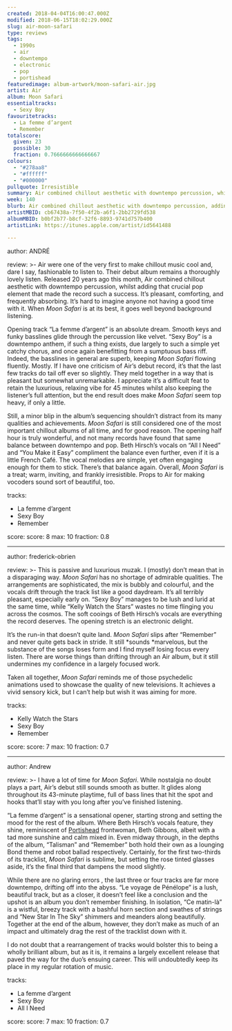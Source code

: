 ```yaml
---
created: 2018-04-04T16:00:47.000Z
modified: 2018-06-15T18:02:29.000Z
slug: air-moon-safari
type: reviews
tags:
  - 1990s
  - air
  - downtempo
  - electronic
  - pop
  - portishead
featuredimage: album-artwork/moon-safari-air.jpg
artist: Air
album: Moon Safari
essentialtracks:
  - Sexy Boy
favouritetracks:
  - La femme d’argent
  - Remember
totalscore:
  given: 23
  possible: 30
  fraction: 0.7666666666666667
colours:
  - "#278aa8"
  - "#ffffff"
  - "#000000"
pullquote: Irresistible
summary: Air combined chillout aesthetic with downtempo percussion, whilst adding that crucial pop element that made the record such a success. It’s pleasant, comforting, and frequently absorbing.
week: 140
blurb: Air combined chillout aesthetic with downtempo percussion, adding the pop element that made them such a success. Pleasant, familiar, and often absorbing.
artistMBID: cb67438a-7f50-4f2b-a6f1-2bb2729fd538
albumMBID: b0bf2b77-b8cf-32f6-8893-9741d757b400
artistLink: https://itunes.apple.com/artist/id5641488

---
```


author: ANDRÉ

review: >-
  Air were one of the very first to make chillout music cool and, dare I say, fashionable to listen to. Their debut album remains a thoroughly lovely listen. Released 20 years ago this month, Air combined chillout aesthetic with downtempo percussion, whilst adding that crucial pop element that made the record such a success. It’s pleasant, comforting, and frequently absorbing. It’s hard to imagine anyone not having a good time with it. When *Moon Safari* is at its best, it goes well beyond background listening.

  Opening track “La femme d’argent” is an absolute dream. Smooth keys and funky basslines glide through the percussion like velvet. “Sexy Boy” is a downtempo anthem, if such a thing exists, due largely to such a simple yet catchy chorus, and once again benefitting from a sumptuous bass riff. Indeed, the basslines in general are superb, keeping *Moon Safari* flowing fluently. Mostly. If I have one criticism of Air’s debut record, it’s that the last few tracks do tail off ever so slightly. They meld together in a way that is pleasant but somewhat unremarkable. I appreciate it’s a difficult feat to retain the luxurious, relaxing vibe for 45 minutes whilst also keeping the listener’s full attention, but the end result does make *Moon Safari* seem top heavy, if only a little.

  Still, a minor blip in the album’s sequencing shouldn’t distract from its many qualities and achievements. *Moon Safari* is still considered one of the most important chillout albums of all time, and for good reason. The opening half hour is truly wonderful, and not many records have found that same balance between downtempo and pop. Beth Hirsch’s vocals on “All I Need” and “You Make it Easy” compliment the balance even further, even if it is a little French Café. The vocal melodies are simple, yet often engaging enough for them to stick. There’s that balance again. Overall, *Moon Safari* is a treat; warm, inviting, and frankly irresistible. Props to Air for making vocoders sound sort of beautiful, too.

tracks:
  - La femme d’argent
  - ­­Sexy Boy
  - ­­Remember

score:
  score: 8
  max: 10
  fraction: 0.8

---
author: frederick-obrien

review: >-
  This is passive and luxurious muzak. I (mostly) don’t mean that in a disparaging way. *Moon Safari* has no shortage of admirable qualities. The arrangements are sophisticated, the mix is bubbly and colourful, and the vocals drift through the track list like a good daydream. It’s all terribly pleasant, especially early on. “Sexy Boy” manages to be lush and lurid at the same time, while “Kelly Watch the Stars” wastes no time flinging you across the cosmos. The soft cooings of Beth Hirsch’s vocals are everything the record deserves. The opening stretch is an electronic delight.

  It’s the run-in that doesn’t quite land. *Moon Safari* slips after “Remember” and never quite gets back in stride. It still *sounds *marvelous, but the substance of the songs loses form and I find myself losing focus every listen. There are worse things than drifting through an Air album, but it still undermines my confidence in a largely focused work. 
  
  Taken all together, *Moon Safari* reminds me of those psychedelic animations used to showcase the quality of new televisions. It achieves a vivid sensory kick, but I can’t help but wish it was aiming for more.

tracks:
  - Kelly Watch the Stars
  - ­­Sexy Boy
  - ­­Remember

score:
  score: 7
  max: 10
  fraction: 0.7

---
author: Andrew

review: >-
  I have a lot of time for *Moon Safari*. While nostalgia no doubt plays a part, Air’s debut still sounds smooth as butter. It glides along throughout its 43-minute playtime, full of bass lines that hit the spot and hooks that’ll stay with you long after you’ve finished listening. 
  
  “La femme d’argent” is a sensational opener, starting strong and setting the mood for the rest of the album. Where Beth Hirsch’s vocals feature, they shine, reminiscent of [Portishead](/reviews/portishead-dummy/) frontwoman, Beth Gibbons, albeit with a tad more sunshine and calm mixed in. Even midway through, in the depths of the album, “Talisman” and “Remember” both hold their own as a lounging Bond theme and robot ballad respectively. Certainly, for the first two-thirds of its tracklist, *Moon Safari* is sublime, but setting the rose tinted glasses aside, it’s the final third that dampens the mood slightly.

  While there are no glaring errors , the last three or four tracks are far more downtempo, drifting off into the abyss. “Le voyage de Pénélope” is a lush, beautiful track, but as a closer, it doesn’t feel like a conclusion and the upshot is an album you don’t remember finishing. In isolation, “Ce matin-là” is a wistful, breezy track with a bashful horn section and swathes of strings and “New Star In The Sky” shimmers and meanders along beautifully. Together at the end of the album, however, they don’t make as much of an impact and ultimately drag the rest of the tracklist down with it. 
  
  I do not doubt that a rearrangement of tracks would bolster this to being a wholly brilliant album, but as it is, it remains a largely excellent release that paved the way for the duo’s ensuing career. This will undoubtedly keep its place in my regular rotation of music.

tracks:
  - La femme d’argent
  - ­­Sexy Boy
  - ­­All I Need

score:
  score: 7
  max: 10
  fraction: 0.7
